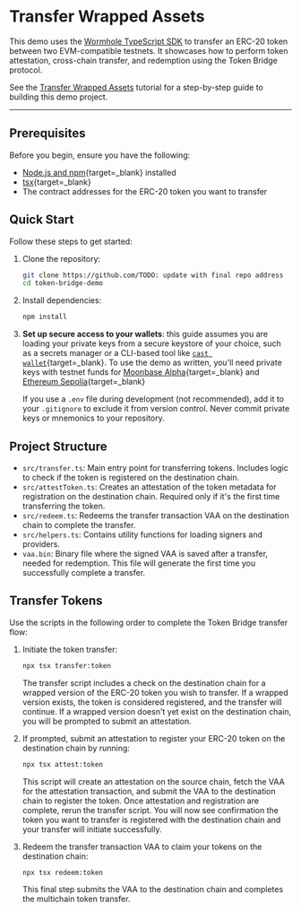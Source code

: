 # Transfer Wrapped Assets

This demo uses the [Wormhole TypeScript SDK](https://github.com/wormhole-foundation/wormhole-sdk-ts) to transfer an ERC-20 token between two EVM-compatible testnets. It showcases how to perform token attestation, cross-chain transfer, and redemption using the Token Bridge protocol.

See the [Transfer Wrapped Assets](https://wormhole.com/docs/products/token-bridge/tutorials/transfer-workflow) tutorial for a step-by-step guide to building this demo project.

---

## Prerequisites

Before you begin, ensure you have the following:

- [Node.js and npm](https://docs.npmjs.com/downloading-and-installing-node-js-and-npm){target=\_blank} installed
- [tsx](https://tsx.is/getting-started){target=\_blank} 
- The contract addresses for the ERC-20 token you want to transfer
    
## Quick Start

Follow these steps to get started:

1. Clone the repository:

    ```bash
    git clone https://github.com/TODO: update with final repo address
    cd token-bridge-demo
    ```

2. Install dependencies: 

    ```bash
    npm install
    ```

3. **Set up secure access to your wallets**: this guide assumes you are loading your private keys from a secure keystore of your choice, such as a secrets manager or a CLI-based tool like [`cast wallet`](https://book.getfoundry.sh/reference/cast/cast-wallet){target=\_blank}. To use the demo as written, you'll need private keys with testnet funds for [Moonbase Alpha](https://faucet.moonbeam.network/){target=\_blank} and [Ethereum Sepolia](https://sepolia-faucet.pk910.de/){target=\_blank}

    If you use a `.env` file during development (not recommended), add it to your `.gitignore` to exclude it from version control. Never commit private keys or mnemonics to your repository.

## Project Structure

- `src/transfer.ts`: Main entry point for transferring tokens. Includes logic to check if the token is registered on the destination chain.
- `src/attestToken.ts`: Creates an attestation of the token metadata for registration on the destination chain. Required only if it's the first time transferring the token.
- `src/redeem.ts`: Redeems the transfer transaction VAA on the destination chain to complete the transfer.
- `src/helpers.ts`: Contains utility functions for loading signers and providers.
- `vaa.bin`: Binary file where the signed VAA is saved after a transfer, needed for redemption. This file will generate the first time you successfully complete a transfer.

## Transfer Tokens

Use the scripts in the following order to complete the Token Bridge transfer flow:

1. Initiate the token transfer:

    ```bash
    npx tsx transfer:token
    ```

    The transfer script includes a check on the destination chain for a wrapped version of the ERC-20 token you wish to transfer. If a wrapped version exists, the token is considered registered, and the transfer will continue. If a wrapped version doesn't yet exist on the destination chain, you will be prompted to submit an attestation.

2. If prompted, submit an attestation to register your ERC-20 token on the destination chain by running:

    ```bash
    npx tsx attest:token
    ```

    This script will create an attestation on the source chain, fetch the VAA for the attestation transaction, and submit the VAA to the destination chain to register the token. Once attestation and registration are complete, rerun the transfer script. You will now see confirmation the token you want to transfer is registered with the destination chain and your transfer will initiate successfully.

3. Redeem the transfer transaction VAA to claim your tokens on the destination chain:

    ```bash
    npx tsx redeem:token
    ```

    This final step submits the VAA to the destination chain and completes the multichain token transfer.
